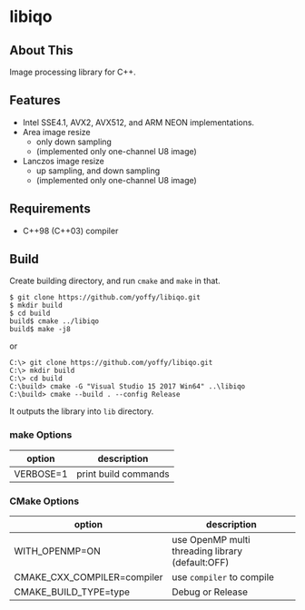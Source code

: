 # libiqo

## About This

Image processing library for C++.

## Features

* Intel SSE4.1, AVX2, AVX512, and ARM NEON implementations.
* Area image resize
  * only down sampling
  * (implemented only one-channel U8 image)
* Lanczos image resize
  * up sampling, and down sampling
  * (implemented only one-channel U8 image)

## Requirements

* C++98 (C++03) compiler

## Build

Create building directory, and run `cmake` and `make` in that.

```
$ git clone https://github.com/yoffy/libiqo.git
$ mkdir build
$ cd build
build$ cmake ../libiqo
build$ make -j8
```

or

```
C:\> git clone https://github.com/yoffy/libiqo.git
C:\> mkdir build
C:\> cd build
C:\build> cmake -G "Visual Studio 15 2017 Win64" ..\libiqo
C:\build> cmake --build . --config Release
```

It outputs the library into `lib` directory.

### make Options

| option                         | description                 |
|--------------------------------|-----------------------------|
| VERBOSE=1                      | print build commands        |

### CMake Options

| option                         | description                                      |
|--------------------------------|--------------------------------------------------|
| WITH_OPENMP=ON                 | use OpenMP multi threading library (default:OFF) |
| CMAKE_CXX_COMPILER=compiler    | use `compiler` to compile                        |
| CMAKE_BUILD_TYPE=type          | Debug or Release                                 |
